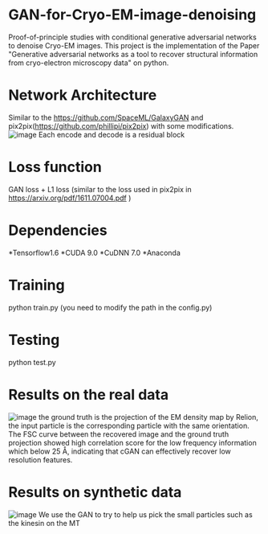 # GAN-for-Cryo-EM-image-denoising
Proof-of-principle studies with conditional generative adversarial networks to denoise Cryo-EM images. This project is the implementation of the Paper "Generative adversarial networks as a tool to recover structural information from cryo-electron microscopy data" on python.
# Network Architecture
Similar to the https://github.com/SpaceML/GalaxyGAN and pix2pix(https://github.com/phillipi/pix2pix) with some modifications. 
![image](https://github.com/cianfrocco-lab/GAN-for-Cryo-EM-image-denoising/blob/master/imgs/Figure1_v2.png)
Each encode and decode is a residual block
# Loss function 
GAN loss + L1 loss (similar to the loss used in pix2pix in https://arxiv.org/pdf/1611.07004.pdf ) 
# Dependencies
*Tensorflow1.6 
*CUDA 9.0 *CuDNN 7.0 *Anaconda
# Training 
python train.py 
(you need to modify the path in the config.py)
# Testing 
python test.py
# Results on the real data
![image](https://github.com/cianfrocco-lab/GAN-for-Cryo-EM-image-denoising/blob/master/imgs/Figure2.png)
the ground truth is the projection of the EM density map by Relion, the input particle is the corresponding particle with the same orientation. The FSC curve between the recovered image and the ground truth projection showed high correlation score for the low frequency information which below 25 Å, indicating that cGAN can effectively recover low resolution features. 
# Results on synthetic data
![image](https://github.com/cianfrocco-lab/GAN-for-Cryo-EM-image-denoising/blob/master/imgs/Figure5.png)
We use the GAN to try to help us pick the small particles such as the kinesin on the MT



      
